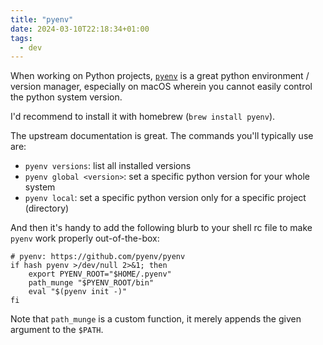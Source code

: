 ```yaml
---
title: "pyenv"
date: 2024-03-10T22:18:34+01:00
tags:
  - dev
---
```


When working on Python projects, [`pyenv`](https://github.com/pyenv/pyenv) is a
great python environment / version manager, especially on macOS wherein you
cannot easily control the python system version.

<!--more-->

I'd recommend to install it with homebrew (`brew install pyenv`).

The upstream documentation is great. The commands you'll typically use are:

- `pyenv versions`: list all installed versions
- `pyenv global <version>`: set a specific python version for your whole system
- `pyenv local`: set a specific python version only for a specific project
  (directory)

And then it's handy to add the following blurb to your shell rc file to make
`pyenv` work properly out-of-the-box:

```shell
# pyenv: https://github.com/pyenv/pyenv
if hash pyenv >/dev/null 2>&1; then
	export PYENV_ROOT="$HOME/.pyenv"
	path_munge "$PYENV_ROOT/bin"
	eval "$(pyenv init -)"
fi
```

Note that `path_munge` is a custom function, it merely appends the given
argument to the `$PATH`.
